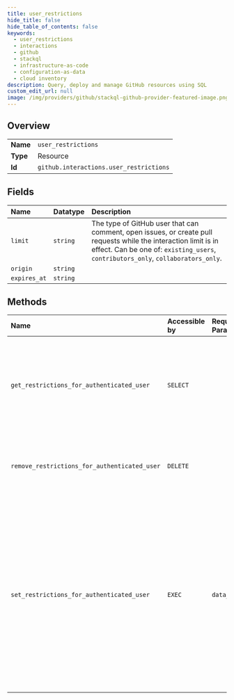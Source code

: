 ```yaml
---
title: user_restrictions
hide_title: false
hide_table_of_contents: false
keywords:
  - user_restrictions
  - interactions
  - github    
  - stackql
  - infrastructure-as-code
  - configuration-as-data
  - cloud inventory
description: Query, deploy and manage GitHub resources using SQL
custom_edit_url: null
image: /img/providers/github/stackql-github-provider-featured-image.png
---
```

  
    

## Overview
<table><tbody>
<tr><td><b>Name</b></td><td><code>user_restrictions</code></td></tr>
<tr><td><b>Type</b></td><td>Resource</td></tr>
<tr><td><b>Id</b></td><td><code>github.interactions.user_restrictions</code></td></tr>
</tbody></table>

## Fields
| Name | Datatype | Description |
|:-----|:---------|:------------|
| `limit` | `string` | The type of GitHub user that can comment, open issues, or create pull requests while the interaction limit is in effect. Can be one of: `existing_users`, `contributors_only`, `collaborators_only`. |
| `origin` | `string` |  |
| `expires_at` | `string` |  |
## Methods
| Name | Accessible by | Required Params | Description |
|:-----|:--------------|:----------------|:------------|
| `get_restrictions_for_authenticated_user` | `SELECT` |  | Shows which type of GitHub user can interact with your public repositories and when the restriction expires. |
| `remove_restrictions_for_authenticated_user` | `DELETE` |  | Removes any interaction restrictions from your public repositories. |
| `set_restrictions_for_authenticated_user` | `EXEC` | `data__limit` | Temporarily restricts which type of GitHub user can interact with your public repositories. Setting the interaction limit at the user level will overwrite any interaction limits that are set for individual repositories owned by the user. |
